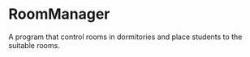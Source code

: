 # RoomManager
A program that control rooms in dormitories and place students to the suitable rooms.
